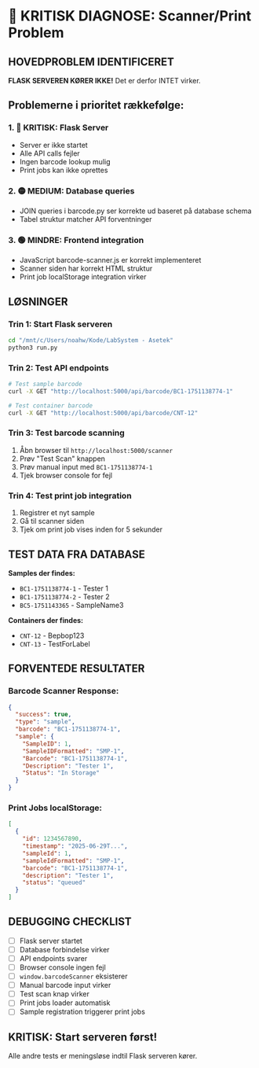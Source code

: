 # 🚨 KRITISK DIAGNOSE: Scanner/Print Problem

## HOVEDPROBLEM IDENTIFICERET

**FLASK SERVEREN KØRER IKKE!** Det er derfor INTET virker.

## Problemerne i prioritet rækkefølge:

### 1. 🔴 KRITISK: Flask Server
- Server er ikke startet
- Alle API calls fejler
- Ingen barcode lookup mulig
- Print jobs kan ikke oprettes

### 2. 🟡 MEDIUM: Database queries
- JOIN queries i barcode.py ser korrekte ud baseret på database schema
- Tabel struktur matcher API forventninger

### 3. 🟢 MINDRE: Frontend integration
- JavaScript barcode-scanner.js er korrekt implementeret
- Scanner siden har korrekt HTML struktur
- Print job localStorage integration virker

## LØSNINGER

### Trin 1: Start Flask serveren
```bash
cd "/mnt/c/Users/noahw/Kode/LabSystem - Asetek"
python3 run.py
```

### Trin 2: Test API endpoints
```bash
# Test sample barcode
curl -X GET "http://localhost:5000/api/barcode/BC1-1751138774-1"

# Test container barcode  
curl -X GET "http://localhost:5000/api/barcode/CNT-12"
```

### Trin 3: Test barcode scanning
1. Åbn browser til `http://localhost:5000/scanner`
2. Prøv "Test Scan" knappen
3. Prøv manual input med `BC1-1751138774-1`
4. Tjek browser console for fejl

### Trin 4: Test print job integration
1. Registrer et nyt sample
2. Gå til scanner siden
3. Tjek om print job vises inden for 5 sekunder

## TEST DATA FRA DATABASE

**Samples der findes:**
- `BC1-1751138774-1` - Tester 1
- `BC1-1751138774-2` - Tester 2  
- `BC5-1751143365` - SampleName3

**Containers der findes:**
- `CNT-12` - Bepbop123
- `CNT-13` - TestForLabel

## FORVENTEDE RESULTATER

### Barcode Scanner Response:
```json
{
  "success": true,
  "type": "sample",
  "barcode": "BC1-1751138774-1",
  "sample": {
    "SampleID": 1,
    "SampleIDFormatted": "SMP-1",
    "Barcode": "BC1-1751138774-1",
    "Description": "Tester 1",
    "Status": "In Storage"
  }
}
```

### Print Jobs localStorage:
```json
[
  {
    "id": 1234567890,
    "timestamp": "2025-06-29T...",
    "sampleId": 1,
    "sampleIdFormatted": "SMP-1",
    "barcode": "BC1-1751138774-1", 
    "description": "Tester 1",
    "status": "queued"
  }
]
```

## DEBUGGING CHECKLIST

- [ ] Flask server startet
- [ ] Database forbindelse virker
- [ ] API endpoints svarer
- [ ] Browser console ingen fejl
- [ ] `window.barcodeScanner` eksisterer
- [ ] Manual barcode input virker
- [ ] Test scan knap virker
- [ ] Print jobs loader automatisk
- [ ] Sample registration triggerer print jobs

## KRITISK: Start serveren først!

Alle andre tests er meningsløse indtil Flask serveren kører.